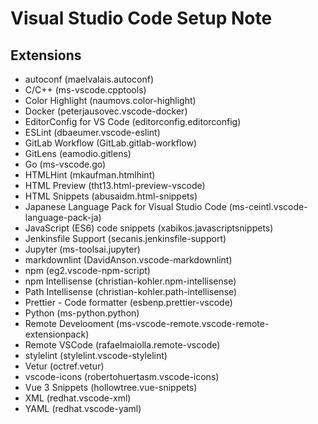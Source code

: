 Visual Studio Code Setup Note
========================================================================

Extensions
------------------------------------------------------------------------

 * autoconf (maelvalais.autoconf)
 * C/C++ (ms-vscode.cpptools)
 * Color Highlight (naumovs.color-highlight)
 * Docker (peterjausovec.vscode-docker)
 * EditorConfig for VS Code (editorconfig.editorconfig)
 * ESLint (dbaeumer.vscode-eslint)
 * GitLab Workflow (GitLab.gitlab-workflow)
 * GitLens (eamodio.gitlens)
 * Go (ms-vscode.go)
 * HTMLHint (mkaufman.htmlhint)
 * HTML Preview (tht13.html-preview-vscode)
 * HTML Snippets (abusaidm.html-snippets)
 * Japanese Language Pack for Visual Studio Code (ms-ceintl.vscode-language-pack-ja)
 * JavaScript (ES6) code snippets (xabikos.javascriptsnippets)
 * Jenkinsfile Support (secanis.jenkinsfile-support)
 * Jupyter (ms-toolsai.jupyter)
 * markdownlint (DavidAnson.vscode-markdownlint)
 * npm (eg2.vscode-npm-script)
 * npm Intellisense (christian-kohler.npm-intellisense)
 * Path Intellisense (christian-kohler.path-intellisense)
 * Prettier - Code formatter (esbenp.prettier-vscode)
 * Python (ms-python.python)
 * Remote Develooment (ms-vscode-remote.vscode-remote-extensionpack)
 * Remote VSCode (rafaelmaiolla.remote-vscode)
 * stylelint (stylelint.vscode-stylelint)
 * Vetur (octref.vetur)
 * vscode-icons (robertohuertasm.vscode-icons)
 * Vue 3 Snippets (hollowtree.vue-snippets)
 * XML (redhat.vscode-xml)
 * YAML (redhat.vscode-yaml)
